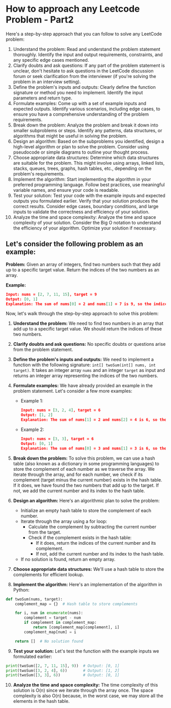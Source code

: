 # How to approach any Leetcode Problem - Part2
Here's a step-by-step approach that you can follow to solve any LeetCode problem:

1. Understand the problem: Read and understand the problem statement thoroughly. Identify the input and output requirements, constraints, and any specific edge cases mentioned.
2. Clarify doubts and ask questions: If any part of the problem statement is unclear, don't hesitate to ask questions in the LeetCode discussion forum or seek clarification from the interviewer (if you're solving the problem in an interview setting).
3. Define the problem's inputs and outputs: Clearly define the function signature or method you need to implement. Identify the input parameters and return type.
4. Formulate examples: Come up with a set of example inputs and expected outputs. Identify various scenarios, including edge cases, to ensure you have a comprehensive understanding of the problem requirements.
5. Break down the problem: Analyze the problem and break it down into smaller subproblems or steps. Identify any patterns, data structures, or algorithms that might be useful in solving the problem.
6. Design an algorithm: Based on the subproblems you identified, design a high-level algorithm or plan to solve the problem. Consider using pseudocode or simple diagrams to outline your thought process.
7. Choose appropriate data structures: Determine which data structures are suitable for the problem. This might involve using arrays, linked lists, stacks, queues, trees, graphs, hash tables, etc., depending on the problem's requirements.
8. Implement the algorithm: Start implementing the algorithm in your preferred programming language. Follow best practices, use meaningful variable names, and ensure your code is readable.
9. Test your solution: Test your code with the example inputs and expected outputs you formulated earlier. Verify that your solution produces the correct results. Consider edge cases, boundary conditions, and large inputs to validate the correctness and efficiency of your solution.
10. Analyze the time and space complexity: Analyze the time and space complexity of your solution. Consider the Big O notation to understand the efficiency of your algorithm. Optimize your solution if necessary.


## Let's consider the following problem as an example:
**Problem:** Given an array of integers, find two numbers such that they add up to a specific target value. Return the indices of the two numbers as an array.

**Example:**
```json
Input: nums = [2, 7, 11, 15], target = 9
Output: [0, 1]
Explanation: The sum of nums[0] = 2 and nums[1] = 7 is 9, so the indices [0, 1] are returned.
```

Now, let's walk through the step-by-step approach to solve this problem:

1. **Understand the problem:** We need to find two numbers in an array that add up to a specific target value. We should return the indices of these two numbers.

2. **Clarify doubts and ask questions:** No specific doubts or questions arise from the problem statement.

3. **Define the problem's inputs and outputs:** We need to implement a function with the following signature: `int[] twoSum(int[] nums, int target)`. It takes an integer array `nums` and an integer `target` as input and returns an integer array representing the indices of the two numbers.

4. **Formulate examples:** We have already provided an example in the problem statement. Let's consider a few more examples:
   - Example 1:
     ```json
     Input: nums = [3, 2, 4], target = 6
     Output: [1, 2]
     Explanation: The sum of nums[1] = 2 and nums[2] = 4 is 6, so the indices [1, 2] are returned.
     ```
   - Example 2:
     ```json
     Input: nums = [3, 3], target = 6
     Output: [0, 1]
     Explanation: The sum of nums[0] = 3 and nums[1] = 3 is 6, so the indices [0, 1] are returned.
     ```

5. **Break down the problem:** To solve this problem, we can use a hash table (also known as a dictionary in some programming languages) to store the complement of each number as we traverse the array. We iterate through the array, and for each number, we check if its complement (target minus the current number) exists in the hash table. If it does, we have found the two numbers that add up to the target. If not, we add the current number and its index to the hash table.

6. **Design an algorithm:** Here's an algorithmic plan to solve the problem:
   - Initialize an empty hash table to store the complement of each number.
   - Iterate through the array using a for loop:
     - Calculate the complement by subtracting the current number from the target.
     - Check if the complement exists in the hash table:
       - If it does, return the indices of the current number and its complement.
       - If not, add the current number and its index to the hash table.
   - If no solution is found, return an empty array.

7. **Choose appropriate data structures:** We'll use a hash table to store the complements for efficient lookup.

8. **Implement the algorithm:** Here's an implementation of the algorithm in Python:

```python
def twoSum(nums, target):
    complement_map = {}  # Hash table to store complements

    for i, num in enumerate(nums):
        complement = target - num
        if complement in complement_map:
            return [complement_map[complement], i]
        complement_map[num] = i

    return []  # No solution found
```

9. **Test your solution:** Let's test the function with the example inputs we formulated earlier:
```python
print(twoSum([2, 7, 11, 15], 9))  # Output: [0, 1]
print(twoSum([3, 2, 4], 6))       # Output: [1, 2]
print(twoSum([3, 3], 6))          # Output: [0, 1]
```

10. **Analyze the time and space complexity:** The time complexity of this solution is O(n) since we iterate through the array once. The space complexity is also O(n) because, in the worst case, we may store all the elements in the hash table.
